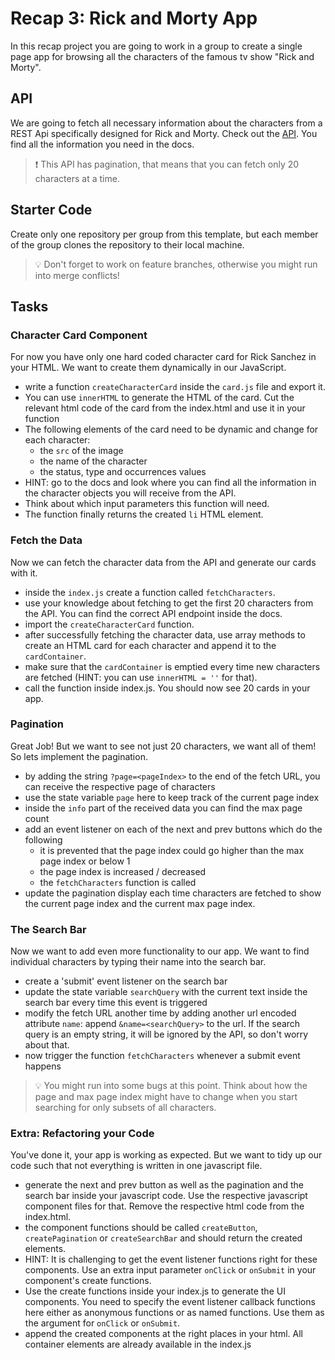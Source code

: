 # Recap 3: Rick and Morty App

In this recap project you are going to work in a group to create a single page app for browsing all
the characters of the famous tv show "Rick and Morty".

## API

We are going to fetch all necessary information about the characters from a REST Api specifically
designed for Rick and Morty. Check out the [API](https://rickandmortyapi.com/). You find all the
information you need in the docs.

> ❗️ This API has pagination, that means that you can fetch only 20 characters at a time.

## Starter Code

Create only one
repository per group from this template, but each member of the group clones the repository to their local machine.

> 💡 Don't forget to work on feature branches, otherwise you might run into merge conflicts!

## Tasks

### Character Card Component

For now you have only one hard coded character card for Rick Sanchez in your HTML. We want to create
them dynamically in our JavaScript.

- write a function `createCharacterCard` inside the `card.js` file and export it.
- You can use `innerHTML` to generate the HTML of the card. Cut the relevant html code of the card
  from the index.html and use it in your function
- The following elements of the card need to be dynamic and change for each character:
  - the `src` of the image
  - the name of the character
  - the status, type and occurrences values
- HINT: go to the docs and look where you can find all the information in the character objects you
  will receive from the API.
- Think about which input parameters this function will need.
- The function finally returns the created `li` HTML element.

### Fetch the Data

Now we can fetch the character data from the API and generate our cards with it.

- inside the `index.js` create a function called `fetchCharacters`.
- use your knowledge about fetching to get the first 20 characters from the API. You can find the
  correct API endpoint inside the docs.
- import the `createCharacterCard` function.
- after successfully fetching the character data, use array methods to create an HTML card for each
  character and append it to the `cardContainer`.
- make sure that the `cardContainer` is emptied every time new characters are fetched (HINT: you can
  use `innerHTML = ''` for that).
- call the function inside index.js. You should now see 20 cards in your app.

### Pagination

Great Job! But we want to see not just 20 characters, we want all of them! So lets implement the
pagination.

- by adding the string `?page=<pageIndex>` to the end of the fetch URL, you can receive the
  respective page of characters
- use the state variable `page` here to keep track of the current page index
- inside the `info` part of the received data you can find the max page count
- add an event listener on each of the next and prev buttons which do the following
  - it is prevented that the page index could go higher than the max page index or below 1
  - the page index is increased / decreased
  - the `fetchCharacters` function is called
- update the pagination display each time characters are fetched to show the current page index and
  the current max page index.

### The Search Bar

Now we want to add even more functionality to our app. We want to find individual characters by typing
their name into the search bar.

- create a 'submit' event listener on the search bar
- update the state variable `searchQuery` with the current text inside the search bar every time
  this event is triggered
- modify the fetch URL another time by adding another url encoded attribute `name`: append
  `&name=<searchQuery>` to the url. If the search query is an empty string, it will be ignored by
  the API, so don't worry about that.
- now trigger the function `fetchCharacters` whenever a submit event happens

> 💡 You might run into some bugs at this point. Think about how the page and max page index might
> have to change when you start searching for only subsets of all characters.

### Extra: Refactoring your Code

You've done it, your app is working as expected. But we want to tidy up our code such that not
everything is written in one javascript file.

- generate the next and prev button as well as the pagination and the search bar inside your
  javascript code. Use the respective javascript component files for that. Remove the respective
  html code from the index.html.
- the component functions should be called `createButton`, `createPagination` or `createSearchBar`
  and should return the created elements.
- HINT: It is challenging to get the event listener functions right for these components. Use an
  extra input parameter `onClick` or `onSubmit` in your component's create functions.
- Use the create functions inside your index.js to generate the UI components. You need to specify
  the event listener callback functions here either as anonymous functions or as named
  functions. Use them as the argument for `onClick` or `onSubmit`.
- append the created components at the right places in your html. All container elements are already
  available in the index.js
